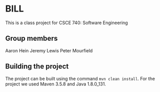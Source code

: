 # BILL
This is a class project for CSCE 740: Software Engineering
## Group members
Aaron Hein
Jeremy Lewis
Peter Mourfield
## Building the project
The project can be built using the command `mvn clean install`. For the project we used Maven 3.5.8 and Java 1.8.0_131.
